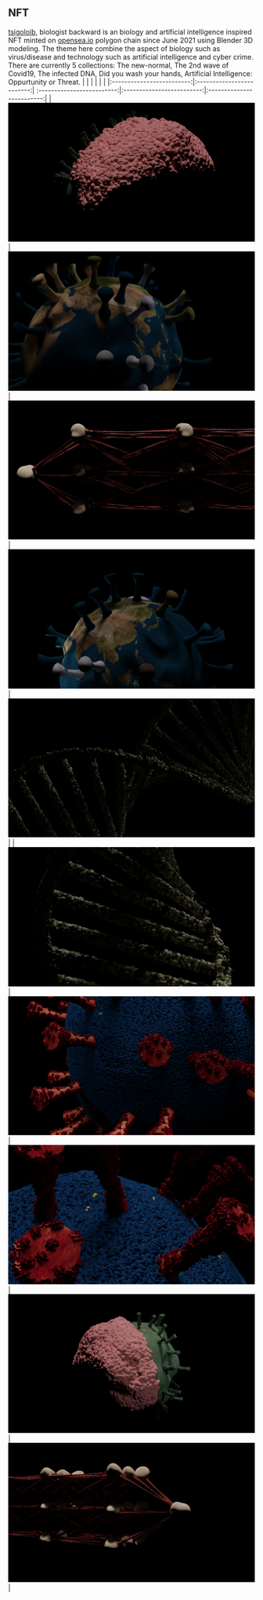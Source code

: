 
## NFT
[tsigoloib](https://opensea.io/tsigoloib), biologist backward is an biology and artificial intelligence inspired NFT minted on [opensea.io](https://opensea.io) polygon chain since June 2021 using Blender 3D modeling. The theme here combine the aspect of biology such as virus/disease and technology such as artificial intelligence and cyber crime. There are currently 5 collections: The new-normal, The 2nd wave of Covid19, The infected DNA, Did you wash your hands, Artificial Intelligence: Oppurtunity or Threat.
| | | | | |
|:-------------------------:|:-------------------------:| :-------------------------:|:-------------------------:|:-------------------------:|
|<img alt="screen shot 2017-08-07 at 12 18 15 pm" src="./did_you_wash_your_hand/brain5.png"> |<img  alt="screen shot 2017-08-07 at 12 18 15 pm" src="./new_normal/covid_6.png"> |<img alt="screen shot 2017-08-07 at 12 18 15 pm" src="./ANN/DL9.png"> |<img  alt="screen shot 2017-08-07 at 12 18 15 pm" src="./new_normal/covid_9.png"> |<img alt="screen shot 2017-08-07 at 12 18 15 pm" src="./DNA/DNA3.png"> |
|<img alt="screen shot 2017-08-07 at 12 18 15 pm" src="./DNA/DNA5.png"> |<img  alt="screen shot 2017-08-07 at 12 18 15 pm" src="./second_wave/virus11.png">| <img  alt="screen shot 2017-08-07 at 12 18 15 pm" src="./second_wave/virus7.png"> | <img  alt="screen shot 2017-08-07 at 12 18 15 pm" src="./did_you_wash_your_hand/brain2.png"> | <img  alt="screen shot 2017-08-07 at 12 18 15 pm" src="./ANN/DL13.png"> |










